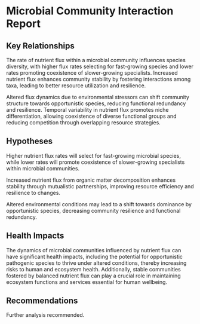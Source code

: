# Microbial Community Interaction Report

## Key Relationships
The rate of nutrient flux within a microbial community influences species diversity, with higher flux rates selecting for fast-growing species and lower rates promoting coexistence of slower-growing specialists. Increased nutrient flux enhances community stability by fostering interactions among taxa, leading to better resource utilization and resilience.

Altered flux dynamics due to environmental stressors can shift community structure towards opportunistic species, reducing functional redundancy and resilience. Temporal variability in nutrient flux promotes niche differentiation, allowing coexistence of diverse functional groups and reducing competition through overlapping resource strategies.

## Hypotheses
Higher nutrient flux rates will select for fast-growing microbial species, while lower rates will promote coexistence of slower-growing specialists within microbial communities.

Increased nutrient flux from organic matter decomposition enhances stability through mutualistic partnerships, improving resource efficiency and resilience to changes.

Altered environmental conditions may lead to a shift towards dominance by opportunistic species, decreasing community resilience and functional redundancy.

## Health Impacts
The dynamics of microbial communities influenced by nutrient flux can have significant health impacts, including the potential for opportunistic pathogenic species to thrive under altered conditions, thereby increasing risks to human and ecosystem health. Additionally, stable communities fostered by balanced nutrient flux can play a crucial role in maintaining ecosystem functions and services essential for human wellbeing.

## Recommendations
Further analysis recommended.
